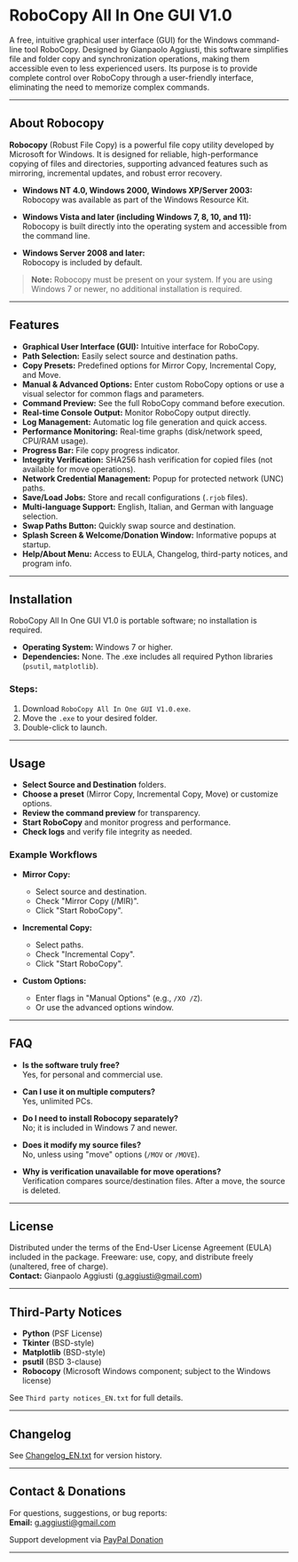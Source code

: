 # RoboCopy All In One GUI V1.0

A free, intuitive graphical user interface (GUI) for the Windows command-line tool RoboCopy. Designed by Gianpaolo Aggiusti, this software simplifies file and folder copy and synchronization operations, making them accessible even to less experienced users. Its purpose is to provide complete control over RoboCopy through a user-friendly interface, eliminating the need to memorize complex commands.

---

## About Robocopy

**Robocopy** (Robust File Copy) is a powerful file copy utility developed by Microsoft for Windows. It is designed for reliable, high-performance copying of files and directories, supporting advanced features such as mirroring, incremental updates, and robust error recovery.

- **Windows NT 4.0, Windows 2000, Windows XP/Server 2003:**  
  Robocopy was available as part of the Windows Resource Kit.

- **Windows Vista and later (including Windows 7, 8, 10, and 11):**  
  Robocopy is built directly into the operating system and accessible from the command line.

- **Windows Server 2008 and later:**  
  Robocopy is included by default.

> **Note:** Robocopy must be present on your system. If you are using Windows 7 or newer, no additional installation is required.

---

## Features

- **Graphical User Interface (GUI):** Intuitive interface for RoboCopy.
- **Path Selection:** Easily select source and destination paths.
- **Copy Presets:** Predefined options for Mirror Copy, Incremental Copy, and Move.
- **Manual & Advanced Options:** Enter custom RoboCopy options or use a visual selector for common flags and parameters.
- **Command Preview:** See the full RoboCopy command before execution.
- **Real-time Console Output:** Monitor RoboCopy output directly.
- **Log Management:** Automatic log file generation and quick access.
- **Performance Monitoring:** Real-time graphs (disk/network speed, CPU/RAM usage).
- **Progress Bar:** File copy progress indicator.
- **Integrity Verification:** SHA256 hash verification for copied files (not available for move operations).
- **Network Credential Management:** Popup for protected network (UNC) paths.
- **Save/Load Jobs:** Store and recall configurations (`.rjob` files).
- **Multi-language Support:** English, Italian, and German with language selection.
- **Swap Paths Button:** Quickly swap source and destination.
- **Splash Screen & Welcome/Donation Window:** Informative popups at startup.
- **Help/About Menu:** Access to EULA, Changelog, third-party notices, and program info.

---

## Installation

RoboCopy All In One GUI V1.0 is portable software; no installation is required.

- **Operating System:** Windows 7 or higher.
- **Dependencies:** None. The .exe includes all required Python libraries (`psutil`, `matplotlib`).

### Steps:

1. Download `RoboCopy All In One GUI V1.0.exe`.
2. Move the `.exe` to your desired folder.
3. Double-click to launch.

---

## Usage

- **Select Source and Destination** folders.
- **Choose a preset** (Mirror Copy, Incremental Copy, Move) or customize options.
- **Review the command preview** for transparency.
- **Start RoboCopy** and monitor progress and performance.
- **Check logs** and verify file integrity as needed.

### Example Workflows

- **Mirror Copy:**  
  - Select source and destination.
  - Check "Mirror Copy (/MIR)".
  - Click "Start RoboCopy".

- **Incremental Copy:**  
  - Select paths.
  - Check "Incremental Copy".
  - Click "Start RoboCopy".

- **Custom Options:**  
  - Enter flags in "Manual Options" (e.g., `/XO /Z`).
  - Or use the advanced options window.

---

## FAQ

- **Is the software truly free?**  
  Yes, for personal and commercial use.

- **Can I use it on multiple computers?**  
  Yes, unlimited PCs.

- **Do I need to install Robocopy separately?**  
  No; it is included in Windows 7 and newer.

- **Does it modify my source files?**  
  No, unless using "move" options (`/MOV` or `/MOVE`).

- **Why is verification unavailable for move operations?**  
  Verification compares source/destination files. After a move, the source is deleted.

---

## License

Distributed under the terms of the End-User License Agreement (EULA) included in the package. Freeware: use, copy, and distribute freely (unaltered, free of charge).  
**Contact:** Gianpaolo Aggiusti ([g.aggiusti@gmail.com](mailto:g.aggiusti@gmail.com))

---

## Third-Party Notices

- **Python** (PSF License)
- **Tkinter** (BSD-style)
- **Matplotlib** (BSD-style)
- **psutil** (BSD 3-clause)
- **Robocopy** (Microsoft Windows component; subject to the Windows license)

See `Third party notices_EN.txt` for full details.

---

## Changelog

See [Changelog_EN.txt](./Changelog_EN.txt) for version history.

---

## Contact & Donations

For questions, suggestions, or bug reports:  
**Email:** [g.aggiusti@gmail.com](mailto:g.aggiusti@gmail.com)

Support development via [PayPal Donation](https://www.paypal.com/cgi-bin/webscr?cmd=_donations&business=g.aggiusti@gmail.com&item_name=Donation+for+RobocopyGUI)

---
